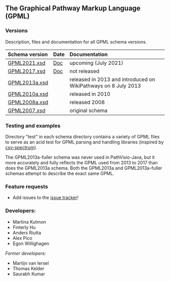 ## The Graphical Pathway Markup Language (GPML)

### Versions

Description, files and documentation for all GPML schema versions.

| Schema version | Date | Documentation |
|:--------------|:------|:------|
| [GPML2021.xsd](https://github.com/PathVisio/GPML/blob/master/GPML2021/GPML2021.xsd) | [Doc](https://pathvisio.github.io/documentation/GPML2021-doc.html) | upcoming (July 2021) |
| [GPML2017.xsd](https://github.com/PathVisio/GPML/blob/master/GPML2017/GPML2017.xsd) | [Doc](https://pathvisio.github.io/documentation/GPML2013a-doc.html) | not released |
| [GPML2013a.xsd](https://github.com/PathVisio/GPML/blob/master/GPML2013a/GPML2013a.xsd)  | | released in 2013 and introduced on WikiPathways on 8 July 2013 |
| [GPML2010a.xsd](https://github.com/PathVisio/GPML/blob/master/GPML2010a/GPML2010a.xsd) | | released in 2010 |
| [GPML2008a.xsd](https://github.com/PathVisio/GPML/blob/master/GPML2008a/GPML2008a.xsd) | | released 2008 |
| [GPML2007.xsd](https://github.com/PathVisio/GPML/blob/master/GPML2007/GPML2007.xsd) | | original schema |

### Testing and examples

Directory "test" in each schema directory contains a variety of GPML files to serve as an acid test for GPML parsing and handling libraries (inspired by [csv-spectrum](https://github.com/maxogden/csv-spectrum)).

The GPML2013a-fuller schema was never used in PathVisio-Java, but it more accurately and fully reflects the GPML used from 2013 to 2017 than does the GPML2013a schema. Both the GPML2013a and GPML2013a-fuller schemas attempt to describe the exact same GPML.

### Feature requests

* Add issues to the [issue tracker](https://github.com/PathVisio/GPML/issues)!


### Developers:
* Martina Kutmon
* Finterly Hu
* Anders Riutta
* Alex Pico
* Egon Willighagen

*Former developers:*
* Martijn van Iersel
* Thomas Kelder
* Saurabh Kumar
